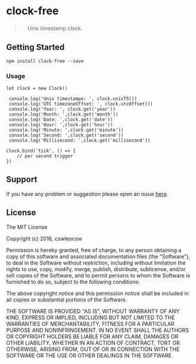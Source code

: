 # clock-free
>　 Unix timestamp clock.


## Getting Started
```
npm install clock-free --save 
```

### Usage
```
let clock = new Clock()
 
 console.log('Unix timestampe: ', clock.unixTS())
 console.log('UTC timezoneOffset: ', clock.utcOffset())
 console.log('Year: ', clock.get('year'))
 console.log('Month: ',clock.get('month'))
 console.log('Date: ',clock.get('date'))
 console.log('Hour: ',clock.get('hour'))
 console.log('Minute: ',clock.get('minute'))
 console.log('Second: ',clock.get('second'))
 console.log('Millisecond: ',clock.get('millisecond'))
 
clock.bind('tick', () => {
    // per second trigger   
})
```

## Support
If you have any problem or suggestion please open an issue [here](https://github.com/cswleocsw/clock-free/issues).

## License 

The MIT License

Copyright (c) 2016, cswleocsw

Permission is hereby granted, free of charge, to any person
obtaining a copy of this software and associated documentation
files (the "Software"), to deal in the Software without
restriction, including without limitation the rights to use,
copy, modify, merge, publish, distribute, sublicense, and/or sell
copies of the Software, and to permit persons to whom the
Software is furnished to do so, subject to the following
conditions:

The above copyright notice and this permission notice shall be
included in all copies or substantial portions of the Software.

THE SOFTWARE IS PROVIDED "AS IS", WITHOUT WARRANTY OF ANY KIND,
EXPRESS OR IMPLIED, INCLUDING BUT NOT LIMITED TO THE WARRANTIES
OF MERCHANTABILITY, FITNESS FOR A PARTICULAR PURPOSE AND
NONINFRINGEMENT. IN NO EVENT SHALL THE AUTHORS OR COPYRIGHT
HOLDERS BE LIABLE FOR ANY CLAIM, DAMAGES OR OTHER LIABILITY,
WHETHER IN AN ACTION OF CONTRACT, TORT OR OTHERWISE, ARISING
FROM, OUT OF OR IN CONNECTION WITH THE SOFTWARE OR THE USE OR
OTHER DEALINGS IN THE SOFTWARE.
